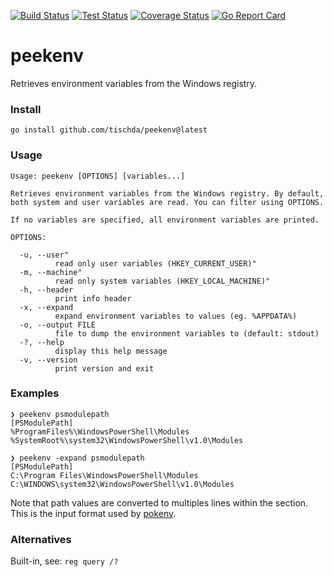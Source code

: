 [![Build Status](https://github.com/tischda/peekenv/actions/workflows/build.yml/badge.svg)](https://github.com/tischda/peekenv/actions/workflows/build.yml)
[![Test Status](https://github.com/tischda/peekenv/actions/workflows/test.yml/badge.svg)](https://github.com/tischda/peekenv/actions/workflows/test.yml)
[![Coverage Status](https://coveralls.io/repos/tischda/peekenv/badge.svg)](https://coveralls.io/r/tischda/peekenv)
[![Go Report Card](https://goreportcard.com/badge/github.com/tischda/peekenv)](https://goreportcard.com/report/github.com/tischda/peekenv)

# peekenv

Retrieves environment variables from the Windows registry.

### Install

~~~
go install github.com/tischda/peekenv@latest
~~~

### Usage

~~~
Usage: peekenv [OPTIONS] [variables...]

Retrieves environment variables from the Windows registry. By default,
both system and user variables are read. You can filter using OPTIONS.

If no variables are specified, all environment variables are printed.

OPTIONS:

  -u, --user"
          read only user variables (HKEY_CURRENT_USER)"
  -m, --machine"
          read only system variables (HKEY_LOCAL_MACHINE)"
  -h, --header
          print info header
  -x, --expand
          expand environment variables to values (eg. %APPDATA%)
  -o, --output FILE
          file to dump the environment variables to (default: stdout)
  -?, --help
          display this help message
  -v, --version
          print version and exit
~~~

### Examples

~~~
❯ peekenv psmodulepath
[PSModulePath]
%ProgramFiles%\WindowsPowerShell\Modules
%SystemRoot%\system32\WindowsPowerShell\v1.0\Modules
~~~

~~~
❯ peekenv -expand psmodulepath
[PSModulePath]
C:\Program Files\WindowsPowerShell\Modules
C:\WINDOWS\system32\WindowsPowerShell\v1.0\Modules                  
~~~

Note that path values are converted to multiples lines within the section.
This is the input format used by [pokenv](https://github.com/tischda/pokenv). 

### Alternatives

Built-in, see: `reg query /?`
